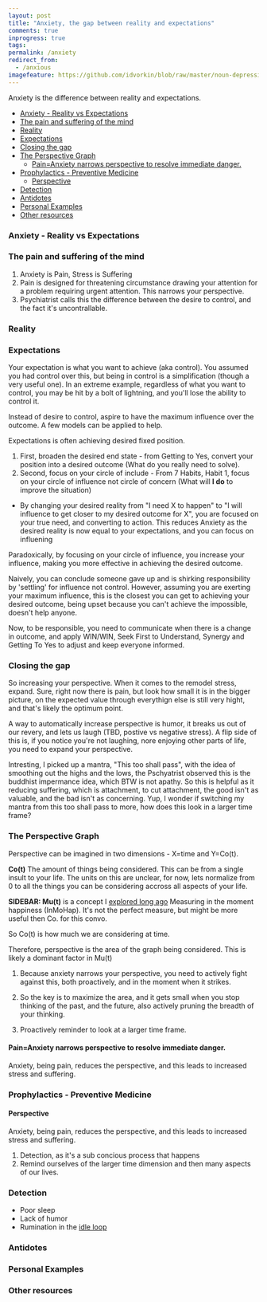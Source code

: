 ```yaml
---
layout: post
title: "Anxiety, the gap between reality and expectations"
comments: true
inprogress: true
tags:
permalink: /anxiety
redirect_from:
  - /anxious
imagefeature: https://github.com/idvorkin/blob/raw/master/noun-depression.png
---
```


Anxiety is the difference between reality and expectations.

<!-- prettier-ignore-start -->
<!-- vim-markdown-toc GFM -->

- [Anxiety - Reality vs Expectations](#anxiety---reality-vs-expectations)
- [The pain and suffering of the mind](#the-pain-and-suffering-of-the-mind)
- [Reality](#reality)
- [Expectations](#expectations)
- [Closing the gap](#closing-the-gap)
- [The Perspective Graph](#the-perspective-graph)
    - [Pain=Anxiety narrows perspective to resolve immediate danger.](#painanxiety-narrows-perspective-to-resolve-immediate-danger)
- [Prophylactics - Preventive Medicine](#prophylactics---preventive-medicine)
    - [Perspective](#perspective)
- [Detection](#detection)
- [Antidotes](#antidotes)
- [Personal Examples](#personal-examples)
- [Other resources](#other-resources)

<!-- vim-markdown-toc -->
<!-- prettier-ignore-end -->

### Anxiety - Reality vs Expectations

### The pain and suffering of the mind

1. Anxiety is Pain, Stress is Suffering
1. Pain is designed for threatening circumstance drawing your attention for a problem requiring urgent attention. This narrows your perspective.
1. Psychiatrist calls this the difference between the desire to control, and the fact it's uncontrallable.

### Reality

### Expectations

Your expectation is what you want to achieve (aka control). You assumed you had control over this, but being in control is a simplification (though a very useful one). In an extreme example, regardless of what you want to control, you may be hit by a bolt of lightning, and you'll lose the ability to control it.

Instead of desire to control, aspire to have the maximum influence over the outcome. A few models can be applied to help.

Expectations is often achieving desired fixed position.

1. First, broaden the desired end state - from Getting to Yes, convert your position into a desired outcome (What do you really need to solve).
1. Second, focus on your circle of include - From 7 Habits, Habit 1, focus on your circle of influence not circle of concern (What will **I do** to improve the situation)

- By changing your desired reality from "I need X to happen" to "I will influence to get closer to my desired outcome for X", you are focused on your true need, and converting to action. This reduces Anxiety as the desired reality is now equal to your expectations, and you can focus on influening

Paradoxically, by focusing on your circle of influence, you increase your influence, making you more effective in achieving the desired outcome.

Naively, you can conclude someone gave up and is shirking responsibility by 'settling' for influence not control. However, assuming you are exerting your maximum influence, this is the closest you can get to achieving your desired outcome, being upset because you can't achieve the impossible, doesn't help anyone.

Now, to be responsible, you need to communicate when there is a change in outcome, and apply WIN/WIN, Seek First to Understand, Synergy and Getting To Yes to adjust and keep everyone informed.

### Closing the gap

So increasing your perspective. When it comes to the remodel stress, expand. Sure, right now there is pain, but look how small it is in the bigger picture, on the expected value through everythign else is still very hight, and that's likely the optimum point.

A way to automatically increase perspective is humor, it breaks us out of our revery, and lets us laugh (TBD, postive vs negative stress). A flip side of this is, if you notice you're not laughing, nore enjoying other parts of life, you need to expand your perspective.

Intresting, I picked up a mantra, "This too shall pass", with the idea of smoothing out the highs and the lows, the Pschyatrist observed this is the buddhist impermance idea, which BTW is not apathy. So this is helpful as it reducing suffering, which is attachment, to cut attachment, the good isn't as valuable, and the bad isn't as concerning. Yup, I wonder if switching my mantra from this too shall pass to more, how does this look in a larger time frame?

### The Perspective Graph

Perspective can be imagined in two dimensions - X=time and Y=Co(t).

**Co(t)** The amount of things being considered. This can be from a single insult to your life. The units on this are unclear, for now, lets normalize from 0 to all the things you can be considering accross all aspects of your life.

**SIDEBAR: Mu(t)** is a concept I [explored long ago](http://ig2600.blogspot.com/2015/05/measuring-in-moment-happiness-with.html) Measuring in the moment happiness (InMoHap). It's not the perfect measure, but might be more useful then Co. for this convo.

So Co(t) is how much we are considering at time.

Therefore, perspective is the area of the graph being considered. This is likely a dominant factor in Mu(t)

1. Because anxiety narrows your perspective, you need to actively fight against this, both proactively, and in the moment when it strikes.

1. So the key is to maximize the area, and it gets small when you stop thinking of the past, and the future, also actively pruning the breadth of your thinking.

1. Proactively reminder to look at a larger time frame.

#### Pain=Anxiety narrows perspective to resolve immediate danger.

Anxiety, being pain, reduces the perspective, and this leads to increased stress and suffering.

### Prophylactics - Preventive Medicine

#### Perspective

Anxiety, being pain, reduces the perspective, and this leads to increased stress and suffering.

1. Detection, as it's a sub concious process that happens
2. Remind ourselves of the larger time dimension and then many aspects of our lives.

### Detection

- Poor sleep
- Lack of humor
- Rumination in the [idle loop](/idle-loop)

### Antidotes

### Personal Examples

### Other resources
